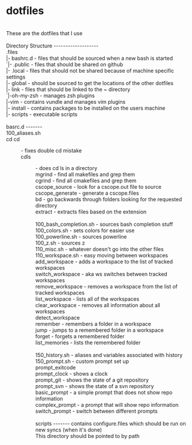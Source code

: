 dotfiles
========
</br>
These are the dotfiles that I use</br>
</br>
Directory Structure
-------------------
</br>
.files</br>
 |- bashrc.d            - files that should be sourced when a new bash is started </br>
 `|- .public            - files that should be shared on github</br>
  |- .local             - files that should not be shared because of machine specific settings</br>
 |- global              - should be sourced to get the locations of the other dotfiles</br>
 |- link                - files that should be linked to the ~ directory</br>
 `|-oh-my-zsh           - manages zsh plugins</br>
  |-vim                 - contains vundle and manages vim plugins</br>
 |- install             - contains packages to be installed on the users machine</br>
 |- scripts             - executable scripts</br>
</br>
basrc.d
-------
</br>
100_aliases.sh</br>
    cd cd <dir>         - fixes double cd mistake</br>
    cdls <dir>          - does cd ls in a directory</br>
    mgrind              - find all makefiles and grep them</br>
    cgrind              - find all cmakefiles and grep them</br>
    cscope_source       - look for a cscope.out file to source</br>
    cscope_generate     - generate a cscope.files</br>
    bd                  - go backwards through folders looking for the requested directory</br>
    extract             - extracts files based on the extension</br>
</br>
100_bash_completion.sh  - sources bash completion stuff</br>
100_colors.sh           - sets colors for easier use</br>
100_powerline.sh        - sources powerline</br>
100_z.sh                - sources z </br>
110_misc.sh             - whatever doesn't go into the other files</br>
110_workspace.sh        - easy moving between workspaces</br>
    add_workspace       - adds a workspace to the list of tracked workspaces</br>
    switch_workspace    - aka ws switches between tracked workspaces</br>
    remove_workspace    - removes a workspace from the list of tracked workspaces</br>
    list_workspace      - lists all of the workspaces</br>
    clear_workspace     - removes all information about all workspaces</br>
    detect_workspace</br>
    remember            - remembers a folder in a workspace</br>
    jump                - jumps to a remembered folder in a workspace</br>
    forget              - forgets a remembered folder</br>
    list_memories       - lists the remembered folder</br>
</br>
150_history.sh          - aliases and variables associated with history</br>
150_prompt.sh           - custom prompt set up</br>
    prompt_exitcode</br>
    prompt_clock        - shows a clock</br>
    prompt_git          - shows the state of a git repository</br>
    prompt_svn          - shows the state of a svn repository</br>
    basic_prompt        - a simple prompt that does not show repo information</br>
    complex_prompt      - a prompt that will show repo information</br>
    switch_prompt       - switch between different prompts</br>
</br>
scripts
-------
contains configure.files which should be run on new syncs (when it's done)</br>
This directory should be pointed to by path</br>
